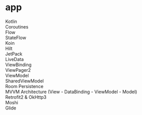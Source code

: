 # app

Kotlin <br>
Coroutines <br>
Flow <br>
StateFlow <br>
Koin <br>
Hilt <br>
JetPack <br>
LiveData <br>
ViewBinding <br>
ViewPager2 <br>
ViewModel <br>
SharedViewModel <br>
Room Persistence <br>
MVVM Architecture (View - DataBinding - ViewModel - Model) <br>
Retrofit2 & OkHttp3 <br>
Moshi <br>
Glide <br>

